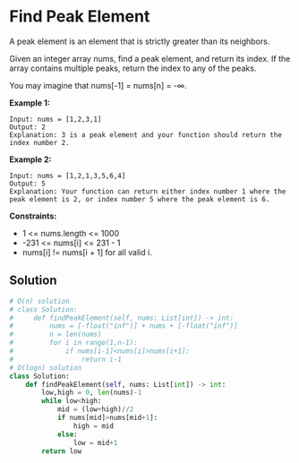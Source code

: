 <h1>Find Peak Element</h1>

<p>
A peak element is an element that is strictly greater than its neighbors.

Given an integer array nums, find a peak element, and return its index. If the array contains multiple peaks, return the index to any of the peaks.

You may imagine that nums[-1] = nums[n] = -∞.

<b>Example 1:</b>

    Input: nums = [1,2,3,1]
    Output: 2
    Explanation: 3 is a peak element and your function should return the index number 2.

<b>Example 2:</b>

    Input: nums = [1,2,1,3,5,6,4]
    Output: 5
    Explanation: Your function can return either index number 1 where the peak element is 2, or index number 5 where the peak element is 6.

<b>Constraints:</b>

- 1 <= nums.length <= 1000
- -231 <= nums[i] <= 231 - 1
- nums[i] != nums[i + 1] for all valid i.

<h2>Solution</h2>

```python
# O(n) solution
# class Solution:
#     def findPeakElement(self, nums: List[int]) -> int:
#         nums = [-float("inf")] + nums + [-float("inf")]
#         n = len(nums)
#         for i in range(1,n-1):
#             if nums[i-1]<nums[i]>nums[i+1]:
#                 return i-1
# O(logn) solution
class Solution:
    def findPeakElement(self, nums: List[int]) -> int:
        low,high = 0, len(nums)-1
        while low<high:
            mid = (low+high)//2
            if nums[mid]>nums[mid+1]:
                high = mid
            else:
                low = mid+1
        return low
```
